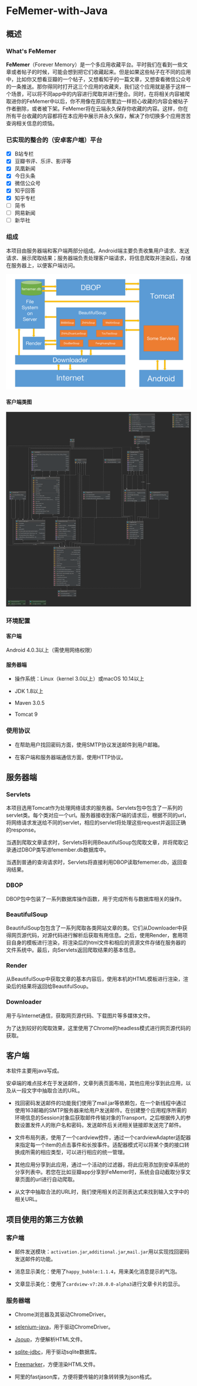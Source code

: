 # FeMemer-with-Java

## 概述

### What's FeMemer

**FeMemer**（Forever Memory）是一个多应用收藏平台。平时我们在看到一些文章或者帖子的时候，可能会想到把它们收藏起来。但是如果这些帖子在不同的应用中，比如你又想看豆瓣的一个帖子，又想看知乎的一篇文章，又想查看微信公众号的一条推送。那你得同时打开这三个应用的收藏夹，我们这个应用就是基于这样一个场景，可以将不同app中的内容进行爬取并进行整合。同时，在将相关内容被爬取进你的FeMemer中以后，你不用像在原应用里边一样担心收藏的内容会被帖子作者删除，或者被下架。FeMemer将在云端永久保存你收藏的内容。这样，你在所有平台收藏的内容都将在本应用中展示并永久保存，解决了你切换多个应用苦苦查询相关信息的烦恼。

### 已实现的整合的（安卓客户端）平台

- [x] B站专栏
- [x] 豆瓣书评、乐评、影评等
- [x] 凤凰新闻
- [x] 今日头条
- [x] 微信公众号
- [x] 知乎回答
- [x] 知乎专栏
- [ ] 简书
- [ ] 网易新闻
- [ ] 新华社

### 组成

本项目由服务器端和客户端两部分组成。Android端主要负责收集用户请求、发送请求、展示爬取结果；服务器端负责处理客户端请求，将信息爬取并渲染后，存储在服务器上，以便客户端访问。

![系统架构图](./assets/系统架构.png)

#### 客户端类图

![客户端类图](./assets/客户端类图.png)

### 环境配置

#### 客户端

Android 4.0.3以上（需使用网络权限）

#### 服务器端

- 操作系统：Linux（kernel 3.0以上）或macOS 10.14以上

- JDK 1.8以上

- Maven 3.0.5

- Tomcat 9

### 使用协议

- 在帮助用户找回密码方面，使用SMTP协议发送邮件到用户邮箱。

- 在客户端和服务器端通信方面，使用HTTP协议。

## 服务器端

### Servlets

本项目选用Tomcat作为处理网络请求的服务器。Servlets包中包含了一系列的servlet类。每个类对应一个url。服务器接收到客户端的请求后，根据不同的url，将网络请求发送给不同的servlet，相应的servlet将处理这些request并返回正确的response。

当遇到爬取文章请求时，Servlets将利用BeautifulSoup包爬取文章，并将爬取记录通过DBOP类写进femember.db数据库中。

当遇到普通的查询请求时，Servlets将直接利用DBOP读取fememer.db，返回查询结果。

### DBOP

DBOP包中包装了一系列数据库操作函数，用于完成所有与数据库相关的操作。

### BeautifulSoup

BeautifulSoup包包含了一系列爬取各类网站文章的类。它们从Downloader中获得网页源代码，对源代码进行解析后获取有用信息。之后，使用Render，套用项目自身的模板进行渲染，将渲染后的html文件和相应的资源文件存储在服务器的文件系统中。最后，向Servlets返回爬取结果的基本信息。

### Render

从BeautifulSoup中获取文章的基本内容后，使用本机的HTML模板进行渲染，渲染后的结果将返回给BeautifulSoup。

### Downloader

用于与Internet通信，获取网页源代码、下载图片等多媒体文件。

为了达到较好的爬取效果，这里使用了Chrome的headless模式进行网页源代码的获取。

## 客户端

本软件主要用java写成。

安卓端的难点技术在于发送邮件，文章列表页面布局，其他应用分享到此应用，以及从一段文字中抽取合法的URL。

- 找回密码发送邮件的功能我们使用了mail.jar等依赖包，在一个新线程中通过使用163邮箱的SMTP服务器来给用户发送邮件。在创建整个应用程序所需的环境信息的Session对象后获取邮件传输对象的Transport，之后根据传入的参数设置发件人的账户名和密码，发送邮件后关闭相关链接即发送完了邮件。

- 文件布局列表，使用了一个cardview控件，通过一个cardviewAdapter适配器来指定每一个item的点击事件和长按事件。适配器模式可以将某个类的接口转换成所需的相应类型，可以进行相应的统一管理。

- 其他应用分享到此应用，通过一个活动的过滤器，将此应用添加到安卓系统的分享列表中。若您在比如豆瓣app分享到FeMemer时，系统会自动截取分享文章页面的url进行自动爬取。

- 从文字中抽取合法的URL时，我们使用相关的正则表达式来找到输入文字中的相关URL。

## 项目使用的第三方依赖

### 客户端

- 邮件发送模块：`activation.jar`,`additional.jar`,`mail.jar`用以实现找回密码发送邮件的功能。

- 消息显示美化：使用了`happy_bubble:1.1.4`，用来美化消息提示的气泡。

- 文章显示美化：使用了`cardview-v7:28.0.0-alpha3`进行文章卡片的显示。

### 服务器端

- Chrome浏览器及其驱动ChromeDriver。

- [selenium-java](https://www.seleniumhq.org/docs/03_webdriver.jsp)，用于驱动ChromeDriver。

- [Jsoup](https://jsoup.org/)，方便解析HTML文件。

- [sqlite-jdbc](https://github.com/xerial/sqlite-jdbc)，用于驱动sqlite数据库。

- [Freemarker](https://freemarker.apache.org/)，方便渲染HTML文件。

- 阿里的fastjason库，方便将要传输的对象转转换为json格式。
